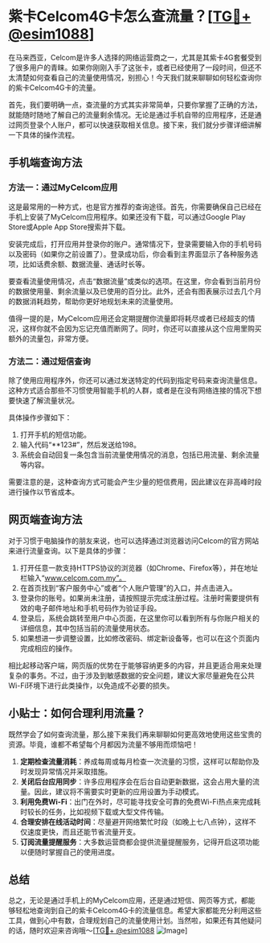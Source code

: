 # 紫卡Celcom4G卡怎么查流量？[[TG💪+ @esim1088](https://t.me/s/esim1088)]

在马来西亚，Celcom是许多人选择的网络运营商之一，尤其是其紫卡4G套餐受到了很多用户的青睐。如果你刚刚入手了这张卡，或者已经使用了一段时间，但还不太清楚如何查看自己的流量使用情况，别担心！今天我们就来聊聊如何轻松查询你的紫卡Celcom4G卡的流量。

首先，我们要明确一点，查流量的方式其实非常简单，只要你掌握了正确的方法，就能随时随地了解自己的流量剩余情况。无论是通过手机自带的应用程序，还是通过网页登录个人账户，都可以快速获取相关信息。接下来，我们就分步骤详细讲解一下具体的操作流程。

## 手机端查询方法

### 方法一：通过MyCelcom应用
这是最常用的一种方式，也是官方推荐的查询途径。首先，你需要确保自己已经在手机上安装了MyCelcom应用程序。如果还没有下载，可以通过Google Play Store或Apple App Store搜索并下载。

安装完成后，打开应用并登录你的账户。通常情况下，登录需要输入你的手机号码以及密码（如果你之前设置了）。登录成功后，你会看到主界面显示了各种服务选项，比如话费余额、数据流量、通话时长等。

要查看流量使用情况，点击“数据流量”或类似的选项。在这里，你会看到当前月份的数据使用量、剩余流量以及已使用的百分比。此外，还会有图表展示过去几个月的数据消耗趋势，帮助你更好地规划未来的流量使用。

值得一提的是，MyCelcom应用还会定期提醒你流量即将耗尽或者已经超支的情况，这样你就不会因为忘记充值而断网了。同时，你还可以直接从这个应用里购买额外的流量包，非常方便。

### 方法二：通过短信查询
除了使用应用程序外，你还可以通过发送特定的代码到指定号码来查询流量信息。这种方式适合那些不习惯使用智能手机的人群，或者是在没有网络连接的情况下想要快速了解流量状况。

具体操作步骤如下：
1. 打开手机的短信功能。
2. 输入代码“**123#”，然后发送给198。
3. 系统会自动回复一条包含当前流量使用情况的消息，包括已用流量、剩余流量等内容。

需要注意的是，这种查询方式可能会产生少量的短信费用，因此建议在非高峰时段进行操作以节省成本。

## 网页端查询方法

对于习惯于电脑操作的朋友来说，也可以选择通过浏览器访问Celcom的官方网站来进行流量查询。以下是具体的步骤：

1. 打开任意一款支持HTTPS协议的浏览器（如Chrome、Firefox等），并在地址栏输入“www.celcom.com.my”。
2. 在首页找到“客户服务中心”或者“个人账户管理”的入口，并点击进入。
3. 登录你的账号。如果尚未注册，请按照提示完成注册过程。注册时需要提供有效的电子邮件地址和手机号码作为验证手段。
4. 登录后，系统会跳转至用户中心页面，在这里你可以看到所有与你账户相关的详细信息，其中包括当前的流量使用状态。
5. 如果想进一步调整设置，比如修改密码、绑定新设备等，也可以在这个页面内完成相应的操作。

相比起移动客户端，网页版的优势在于能够容纳更多的内容，并且更适合用来处理复杂的事务。不过，由于涉及到敏感数据的安全问题，建议大家尽量避免在公共Wi-Fi环境下进行此类操作，以免造成不必要的损失。

## 小贴士：如何合理利用流量？

既然学会了如何查询流量，那么接下来我们再来聊聊如何更高效地使用这些宝贵的资源。毕竟，谁都不希望每个月都因为流量不够用而烦恼吧！

1. **定期检查流量消耗**：养成每周或每月检查一次流量的习惯，这样可以帮助你及时发现异常情况并采取措施。
2. **关闭后台应用同步**：许多应用程序会在后台自动更新数据，这会占用大量的流量。因此，建议将不需要实时更新的应用设置为手动模式。
3. **利用免费Wi-Fi**：出门在外时，尽可能寻找安全可靠的免费Wi-Fi热点来完成耗时较长的任务，比如视频下载或大型文件传输。
4. **合理安排在线活动时间**：尽量避开网络繁忙时段（如晚上七八点钟），这样不仅速度更快，而且还能节省流量开支。
5. **订阅流量提醒服务**：大多数运营商都会提供流量提醒服务，记得开启这项功能以便随时掌握自己的使用进度。

## 总结

总之，无论是通过手机上的MyCelcom应用，还是通过短信、网页等方式，都能够轻松地查询到自己的紫卡Celcom4G卡的流量信息。希望大家都能充分利用这些工具，做到心中有数，合理规划自己的流量使用计划。当然啦，如果还有其他疑问的话，随时欢迎来咨询哦～[[TG💪+ @esim1088](https://t.me/s/esim1088) ![Image](https://i.postimg.cc/4NQfJmqS/Snipaste-2025-05-13-00-14-12.png)]